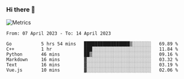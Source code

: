 ### Hi there 👋

![Metrics](https://github.com/radoapx/radoapx/blob/main/github-metrics.svg)

<!--START_SECTION:waka-->

```text
From: 07 April 2023 - To: 14 April 2023

Go           5 hrs 54 mins   █████████████████▒░░░░░░░   69.89 %
C++          1 hr            ███░░░░░░░░░░░░░░░░░░░░░░   11.84 %
Python       46 mins         ██▒░░░░░░░░░░░░░░░░░░░░░░   09.16 %
Markdown     16 mins         ▓░░░░░░░░░░░░░░░░░░░░░░░░   03.32 %
Text         16 mins         ▓░░░░░░░░░░░░░░░░░░░░░░░░   03.19 %
Vue.js       10 mins         ▓░░░░░░░░░░░░░░░░░░░░░░░░   02.06 %
```

<!--END_SECTION:waka-->

<!--
**radoapx/radoapx** is a ✨ _special_ ✨ repository because its `README.md` (this file) appears on your GitHub profile.

Here are some ideas to get you started:

- 🔭 I’m currently working on ...
- 🌱 I’m currently learning ...
- 👯 I’m looking to collaborate on ...
- 🤔 I’m looking for help with ...
- 💬 Ask me about ...
- 📫 How to reach me: ...
- 😄 Pronouns: ...
- ⚡ Fun fact: ...
-->
